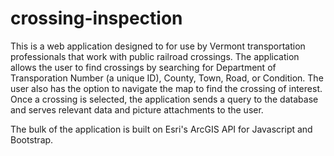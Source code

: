 # crossing-inspection

This is a web application designed to for use by Vermont transportation professionals that work with public railroad crossings. The application allows the user to find crossings by searching for Department of Transporation Number (a unique ID), County, Town, Road, or Condition. The user also has the option to navigate the map to find the crossing of interest. Once a crossing is selected, the application sends a query to the database and serves relevant data and picture attachments to the user.

The bulk of the application is built on Esri's ArcGIS API for Javascript and Bootstrap.
